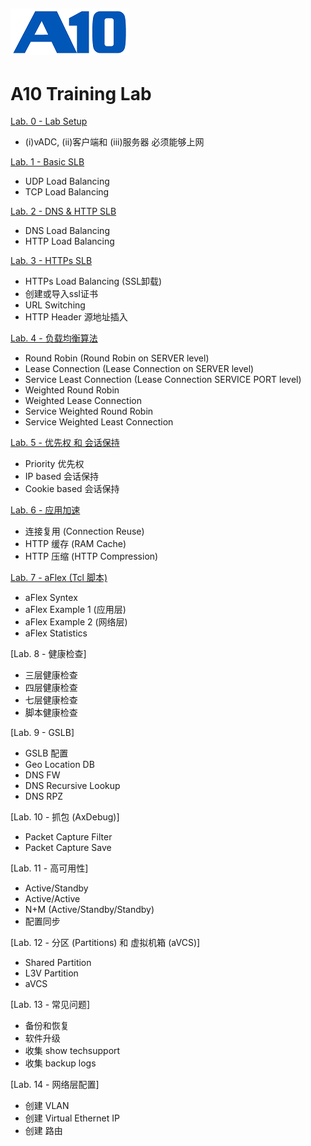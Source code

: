 ![](/Images/A10-NewLogos-Blue-NoReg-RGB-50.png)
---

# A10 Training Lab
[Lab. 0 - Lab Setup](https://github.com/borissiu/A10_Training_Lab/blob/main/Lab_Setup.md)
 - (i)vADC, (ii)客户端和 (iii)服务器 必须能够上网

[Lab. 1 - Basic SLB](https://github.com/borissiu/A10_Training_Lab/blob/main/Lab1_Basic_SLB.md)
 - UDP Load Balancing
 - TCP Load Balancing

[Lab. 2 - DNS & HTTP SLB](https://github.com/borissiu/A10_Training_Lab/blob/main/Lab2_DNS_HTTP_SLB.md)
 - DNS Load Balancing
 - HTTP Load Balancing

[Lab. 3 - HTTPs SLB](https://github.com/borissiu/A10_Training_Lab/blob/main/Lab3_HTTPs_SLB.md)
 - HTTPs Load Balancing (SSL卸载)
 - 创建或导入ssl证书
 - URL Switching
 - HTTP Header 源地址插入

[Lab. 4 - 负载均衡算法](https://github.com/borissiu/A10_Training_Lab/blob/main/Lab4_LB_Algorithm.md)
 - Round Robin (Round Robin on SERVER level)
 - Lease Connection (Lease Connection on SERVER level)
 - Service Least Connection (Lease Connection SERVICE PORT level)
 - Weighted Round Robin
 - Weighted Lease Connection
 - Service Weighted Round Robin
 - Service Weighted Least Connection

[Lab. 5 - 优先权 和 会话保持](https://github.com/borissiu/A10_Training_Lab/blob/main/Lab5_LB_Persistence.md)
 - Priority 优先权
 - IP based 会话保持
 - Cookie based 会话保持

[Lab. 6 - 应用加速](https://github.com/borissiu/A10_Training_Lab/blob/main/Lab6_LB_Acceleration.md)
 - 连接复用 (Connection Reuse)
 - HTTP 缓存 (RAM Cache)
 - HTTP 压缩 (HTTP Compression)

[Lab. 7 - aFlex (Tcl 脚本)](https://github.com/borissiu/A10_Training_Lab/blob/main/Lab7_aFlex.md)
 - aFlex Syntex
 - aFlex Example 1 (应用层)
 - aFlex Example 2 (网络层)
 - aFlex Statistics

[Lab. 8 - 健康检查]
 - 三层健康检查
 - 四层健康检查
 - 七层健康检查
 - 脚本健康检查

[Lab. 9 - GSLB]
 - GSLB 配置
 - Geo Location DB
 - DNS FW
 - DNS Recursive Lookup
 - DNS RPZ

[Lab. 10 - 抓包 (AxDebug)]
 - Packet Capture Filter
 - Packet Capture Save

[Lab. 11 - 高可用性]
 - Active/Standby
 - Active/Active
 - N+M (Active/Standby/Standby)
 - 配置同步

[Lab. 12 - 分区 (Partitions) 和 虚拟机箱 (aVCS)]
 - Shared Partition
 - L3V Partition
 - aVCS

[Lab. 13 - 常见问题]
 - 备份和恢复
 - 软件升级
 - 收集 show techsupport
 - 收集 backup logs

[Lab. 14 - 网络层配置]
 - 创建 VLAN
 - 创建 Virtual Ethernet IP
 - 创建 路由
